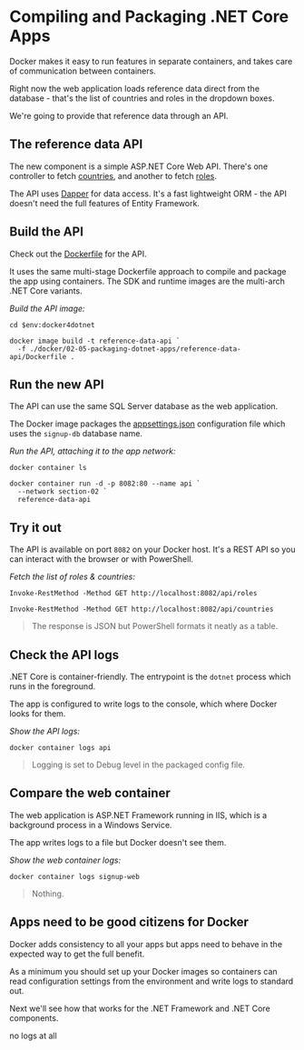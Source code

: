 # Compiling and Packaging .NET Core Apps

Docker makes it easy to run features in separate containers, and takes care of communication between containers.

Right now the web application loads reference data direct from the database - that's the list of countries and roles in the dropdown boxes.

We're going to provide that reference data through an API.


## The reference data API

The new component is a simple ASP.NET Core Web API. There's one controller to fetch [countries](../../src/SignUp.Api.ReferenceData/Controllers/CountriesController.cs), and another to fetch [roles](../../src/SignUp.Api.ReferenceData/Controllers/RolesController.cs).

The API uses [Dapper](https://github.com/StackExchange/Dapper) for data access. It's a fast lightweight ORM - the API doesn't need the full features of Entity Framework.

## Build the API

Check out the [Dockerfile](../../docker/02-05-packaging-dotnet-apps/reference-data-api/Dockerfile) for the API.

It uses the same multi-stage Dockerfile approach to compile and package the app using containers. The SDK and runtime images are the multi-arch .NET Core variants.

_Build the API image:_

```
cd $env:docker4dotnet

docker image build -t reference-data-api `
  -f ./docker/02-05-packaging-dotnet-apps/reference-data-api/Dockerfile .
```

## Run the new API

The API can use the same SQL Server database as the web application.

The Docker image packages the [appsettings.json](../../docker/02-05-packaging-dotnet-apps/reference-data-api/appsettings.json) configuration file which uses the `signup-db` database name.

_Run the API, attaching it to the app network:_

```
docker container ls

docker container run -d -p 8082:80 --name api `
  --network section-02 `
  reference-data-api
```

## Try it out

The API is available on port `8082` on your Docker host. It's a REST API so you can interact with the browser or with PowerShell.

_Fetch the list of roles & countries:_

```
Invoke-RestMethod -Method GET http://localhost:8082/api/roles
```

```
Invoke-RestMethod -Method GET http://localhost:8082/api/countries
```

> The response is JSON but PowerShell formats it neatly as a table.


## Check the API logs

.NET Core is container-friendly. The entrypoint is the `dotnet` process which runs in the foreground. 

The app is configured to write logs to the console, which where Docker looks for them. 

_Show the API logs:_

```
docker container logs api
```

> Logging is set to Debug level in the packaged config file.


## Compare the web container

The web application is ASP.NET Framework running in IIS, which is a background process in a Windows Service. 

The app writes logs to a file but Docker doesn't see them.

_Show the web container logs:_

```
docker container logs signup-web
```

> Nothing.


## Apps need to be good citizens for Docker

Docker adds consistency to all your apps but apps need to behave in the expected way to get the full benefit.

As a minimum you should set up your Docker images so containers can read configuration settings from the environment and write logs to standard out.

Next we'll see how that works for the .NET Framework and .NET Core components.

no logs at all

